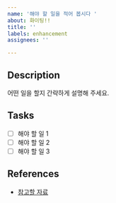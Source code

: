 ```yaml
---
name: '해야 할 일을 적어 봅시다 '
about: 화이팅!!
title: ''
labels: enhancement
assignees: ''

---
```


## Description

어떤 일을 할지 간략하게 설명해 주세요.

## Tasks

- [ ] 해야 할 일 1
- [ ] 해야 할 일 2
- [ ] 해야 할 일 3

## References

- [ 참고할 자료 ](url)
